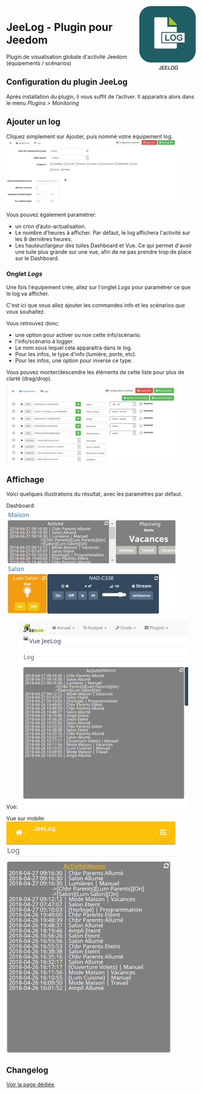<img align="right" src="/plugin_info/jeelog_icon.png" width="150">

# JeeLog - Plugin pour Jeedom

Plugin de visualisation globale d'activité Jeedom (équipements / scénarios)

## Configuration du plugin JeeLog

Après installation du plugin, il vous suffit de l’activer.
Il apparaitra alors dans le menu *Plugins > Monitoring*

## Ajouter un log
Cliquez simplement sur Ajouter, puis nommé votre équipement log.
<img src="../images/equipement.jpg" width="450">

Vous pouvez également paramétrer:
- un cron d’auto-actualisation.
- Le nombre d'heures à afficher. Par défaut, le log affichera l'activité sur les 8 dernières heures.
- Les hauteur/largeur des tuiles Dashboard et Vue. Ce qui permet d'avoir une tuile plus grande sur une vue, afin de ne pas prendre trop de place sur le Dashboard.

### Onglet *Logs*

Une fois l'équipement crée, allez sur l'onglet *Logs* pour paramétrer ce que le log va afficher.

C'est ici que vous allez ajouter les commandes info et les scénarios que vous souhaitez.

Vous retrouvez donc:
- une option pour activer ou non cette info/scénario.
- l'info/scénario à logger.
- Le nom sous lequel cela apparaitra dans le log.
- Pour les infos, le type d'info (lumière, porte, etc).
- Pour les infos, une option pour inverse ce type.

Vous pouvez monter/descendre les éléments de cette liste pour plus de clarté (drag/drop).

<img src="../images/log_02.jpg" width="450">

## Affichage

Voici quelques illustrations du résultat, avec les paramètres par défaut.

Dashboard:
<img src="../images/dashboard.jpg" width="450">

Vue:
<img src="../images/dview.jpg" width="450">

Vue sur mobile:
<img src="../images/mview.jpg" width="450">


## Changelog

[Voir la page dédiée](changelog.md).

